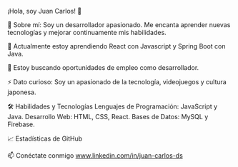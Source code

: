 ¡Hola, soy Juan Carlos! 👋

🚀 Sobre mí:
Soy un desarrollador apasionado. Me encanta aprender nuevas tecnologías y mejorar continuamente mis habilidades.

🌱 Actualmente estoy aprendiendo React con Javascript y Spring Boot con Java.

👯 Estoy buscando oportunidades de empleo como desarrollador.

⚡ Dato curioso: Soy un apasionado de la tecnología, videojuegos y cultura japonesa.

🛠️ Habilidades y Tecnologías
Lenguajes de Programación: JavaScript y Java.
Desarrollo Web: HTML, CSS, React.
Bases de Datos: MySQL y Firebase.

📈 Estadísticas de GitHub

📫 Conéctate conmigo
www.linkedin.com/in/juan-carlos-ds
